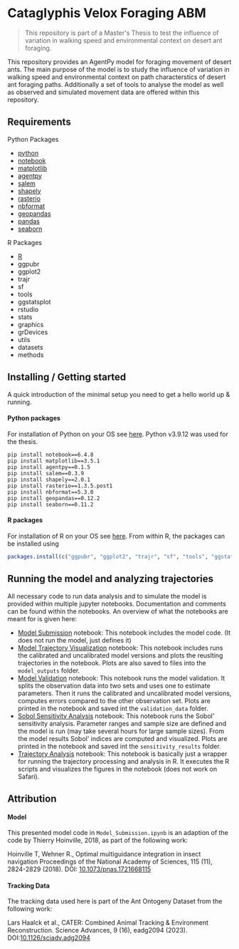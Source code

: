 # Cataglyphis Velox Foraging ABM
> This repository is part of a Master's Thesis to test the influence of variation in walking speed and environmental context on desert ant foraging.

This repository provides an AgentPy model for foraging movement of desert ants. The main purpose of the model is to study the influence of variation in walking speed and environmental context on path characterstics of desert ant foraging paths. Additionally a set of tools to analyse the model as well as observed and simulated movement data are offered within this repository.

Requirements
----
Python Packages
- [python](https://www.python.org/)
- [notebook](https://pypi.org/project/notebook/)
- [matplotlib](https://matplotlib.org/3.1.1/users/installing.html)
- [agentpy](https://agentpy.readthedocs.io/en/latest/)
- [salem](https://salem.readthedocs.io/en/stable/)
- [shapely](https://shapely.readthedocs.io/en/stable/installation.html)
- [rasterio](https://rasterio.readthedocs.io/en/stable/)
- [nbformat](https://pypi.org/project/nbformat/)
- [geopandas](https://geopandas.org/en/stable/)
- [pandas](https://pandas.pydata.org)
- [seaborn](https://seaborn.pydata.org)

R Packages
- [R](https://www.r-project.org)
- ggpubr
- ggplot2
- trajr
- sf
- tools
- ggstatsplot
- rstudio
- stats
- graphics
- grDevices
- utils
- datasets
- methods

## Installing / Getting started

A quick introduction of the minimal setup you need to get a hello world up &
running.

#### Python packages 
For installation of Python on your OS see [here](https://www.python.org/).
Python v3.9.12 was used for the thesis.

```shell
pip install notebook==6.4.8
pip install matplotlib==3.5.1
pip install agentpy==0.1.5
pip install salem==0.3.9
pip install shapely==2.0.1
pip install rasterio==1.3.5.post1
pip install nbformat==5.3.0
pip install geopandas==0.12.2
pip install seaborn==0.11.2
```

#### R packages
For installation of R on your OS see [here](https://cran.r-project.org).
From within R, the packages can be installed using 

```R 
packages.install(c("ggpubr", "ggplot2", "trajr", "sf", "tools", "ggstatsplot", "rstudio", "stats", "graphics", "grDevices", "utils", "datasets", "methods"))
```

## Running the model and analyzing trajectories

All necessary code to run data analysis and to simulate the model is provided within multiple jupyter notebooks. Documentation and comments can be found within the notebooks. An overview of what the notebooks are meant for is given here:

- [Model Submission](Model_Submission.ipynb) notebook: This notebook includes the model code. (It does not run the model, just defines it)
- [Model Trajectory Visualization](<Model Trajectory Visualization.ipynb>) notebook: This notebook includes runs the calibrated and uncalibrated model versions and plots the reuslting trajectories in the notebook. Plots are also saved to files into the `model_outputs` folder.
- [Model Validation](Model_Validation.ipynb) notebook: This notebook runs the model validation. It splits the observation data into two sets and uses one to estimate parameters. Then it runs the calibrated and uncalibrated model versions, computes errors compared to the other observation set. Plots are printed in the notebook and saved int the `validation_data` folder.
- [Sobol Sensitivity Analysis](Sobol_sensitivity_analysis.ipynb) notebook: This notebook runs the Sobol' sensitivity analysis. Parameter ranges and sample size are defined and the model is run (may take several hours for large sample sizes). From the model results Sobol' indices are computed and visualized. Plots are printed in the notebook and saved int the `sensitivity_results` folder.
- [Trajectory Analysis](trajectory_analysis.ipynb) notebook: This notebook is basically just a wrapper for running the trajectory processing and analysis in R. It executes the R scripts and visualizes the figures in the notebook (does not work on Safari). 


## Attribution

#### Model
This presented model code in `Model_Submission.ipynb` is an adaption of the code by Thierry Hoinville, 2018, as part of the following work:

Hoinville T, Wehner R., Optimal multiguidance integration in insect navigation 
Proceedings of the National Academy of Sciences, 115 (11), 2824-2829 (2018).
DOI: [10.1073/pnas.1721668115](https://doi.org/10.1073/pnas.1721668115)


#### Tracking Data
The tracking data used here is part of the Ant Ontogeny Dataset from the following work:

Lars Haalck et al., CATER: Combined Animal Tracking & Environment Reconstruction.
Science Advances, 9 (16), eadg2094 (2023).
DOI:[10.1126/sciadv.adg2094](https://doi.org/10.1126/sciadv.adg2094)
